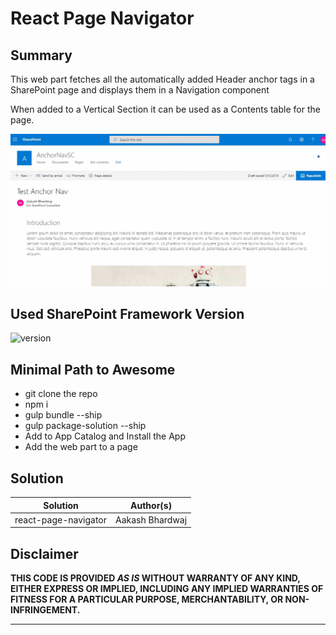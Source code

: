 # React Page Navigator

## Summary

This web part fetches all the automatically added Header anchor tags in a SharePoint page and displays them in a Navigation component

When added to a Vertical Section it can be used as a Contents table for the page.

![Page Navigator](./assets/PageNavigator.gif)

## Used SharePoint Framework Version

![version](https://img.shields.io/badge/version-1.9.1-green.svg)

## Minimal Path to Awesome

- git clone the repo
- npm i
- gulp bundle --ship
- gulp package-solution --ship
- Add to App Catalog and Install the App
- Add the web part to a page

## Solution

Solution|Author(s)
--------|---------
react-page-navigator|Aakash Bhardwaj

## Disclaimer

**THIS CODE IS PROVIDED *AS IS* WITHOUT WARRANTY OF ANY KIND, EITHER EXPRESS OR IMPLIED, INCLUDING ANY IMPLIED WARRANTIES OF FITNESS FOR A PARTICULAR PURPOSE, MERCHANTABILITY, OR NON-INFRINGEMENT.**

---
